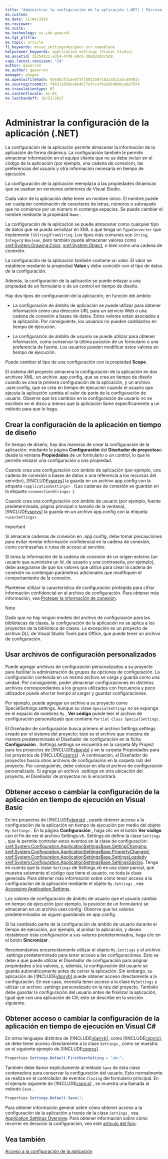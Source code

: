 ```yaml
---
title: "Administrar la configuración de la aplicación (.NET) | Microsoft Docs"
ms.custom: 
ms.date: 11/04/2016
ms.reviewer: 
ms.suite: 
ms.technology: vs-ide-general
ms.tgt_pltfrm: 
ms.topic: article
f1_keywords: msvse_settingsdesigner.err.nameblank
helpviewer_keywords: application settings [Visual Studio]
ms.assetid: 35254321-ad14-47d9-b8c6-39ab3203c5d9
caps.latest.revision: "24"
author: gewarren
ms.author: gewarren
manager: ghogen
ms.openlocfilehash: 924d62f31ae073f3b832507182aa511abc484011
ms.sourcegitcommit: f40311056ea0b4677efcca74a285dbb0ce0e7974
ms.translationtype: HT
ms.contentlocale: es-ES
ms.lasthandoff: 10/31/2017
---
```

# <a name="managing-application-settings-net"></a>Administrar la configuración de la aplicación (.NET)
La configuración de la aplicación permite almacenar la información de la aplicación de forma dinámica. La configuración también le permite almacenar información en el equipo cliente que no se debe incluir en el código de la aplicación (por ejemplo, una cadena de conexión), las preferencias del usuario y otra información necesaria en tiempo de ejecución.  
  
 La configuración de la aplicación reemplaza a las propiedades dinámicas que se usaban en versiones anteriores de Visual Studio.  
  
 Cada valor de la aplicación debe tener un nombre único. El nombre puede ser cualquier combinación de caracteres de letras, números o subrayado que no comience por un número ni contenga espacios. Se puede cambiar el nombre mediante la propiedad `Name` .  
  
 La configuración de la aplicación se puede almacenar como cualquier tipo de datos que se pueda serializar en XML o que tenga un `TypeConverter` que implemente `ToString`/`FromString`. Los tipos más comunes son `String`, `Integer`y `Boolean`, pero también puede almacenar valores como <xref:System.Drawing.Color>, <xref:System.Object>, o bien como una cadena de conexión.  
  
 La configuración de la aplicación también contiene un valor. El valor se establece mediante la propiedad **Value** y debe coincidir con el tipo de datos de la configuración.  
  
 Además, la configuración de la aplicación se puede enlazar a una propiedad de un formulario o de un control en tiempo de diseño.  
  
 Hay dos tipos de configuración de la aplicación, en función del ámbito:  
  
-   La configuración de ámbito de aplicación se puede utilizar para obtener información como una dirección URL para un servicio Web o una cadena de conexión a bases de datos. Estos valores están asociados a la aplicación. Por consiguiente, los usuarios no pueden cambiarlos en tiempo de ejecución.  
  
-   La configuración de ámbito de usuario se puede utilizar para obtener información, como conservar la última posición de un formulario o una preferencia de fuente. Los usuarios pueden modificar estos valores en tiempo de ejecución.  
  
 Puede cambiar el tipo de una configuración con la propiedad **Scope** .  
  
 El sistema del proyecto almacena la configuración de la aplicación en dos archivos XML: un archivo .app.config, que se crea en tiempo de diseño cuando se crea la primera configuración de la aplicación, y un archivo .user.config, que se crea en tiempo de ejecución cuando el usuario que ejecuta la aplicación cambia el valor de parte de la configuración de usuario. Observe que los cambios en la configuración de usuario no se escriben en el disco a menos que la aplicación llame específicamente a un método para que lo haga.  
  
## <a name="creating-application-settings-at-design-time"></a>Crear la configuración de la aplicación en tiempo de diseño  
 En tiempo de diseño, hay dos maneras de crear la configuración de la aplicación: mediante la página **Configuración** del **Diseñador de proyectos**o desde la ventana **Propiedades** de un formulario o un control, lo que le permite enlazar una configuración a una propiedad.  
  
 Cuando crea una configuración con ámbito de aplicación (por ejemplo, una cadena de conexión a bases de datos o una referencia a los recursos del servidor), [!INCLUDE[vsprvs](../code-quality/includes/vsprvs_md.md)] la guarda en un archivo app.config con la etiqueta `<applicationSettings>` . (Las cadenas de conexión se guardan en la etiqueta `<connectionStrings>` .)  
  
 Cuando crea una configuración con ámbito de usuario (por ejemplo, fuente predeterminada, página principal o tamaño de la ventana), [!INCLUDE[vsprvs](../code-quality/includes/vsprvs_md.md)] la guarda en un archivo app.config con la etiqueta `<userSettings>` .  
  
> [!IMPORTANT]
>  Si almacena cadenas de conexión en .app.config, debe tomar precauciones para evitar revelar información confidencial en la cadena de conexión, como contraseñas o rutas de acceso al servidor.  
>   
>  Si toma la información de la cadena de conexión de un origen externo (un usuario que suministre un Id. de usuario y una contraseña, por ejemplo), debe asegurarse de que los valores que utilice para crear la cadena de conexión no contengan parámetros adicionales que modifiquen el comportamiento de la conexión.  
>   
>  Plantéese utilizar la característica de configuración protegida para cifrar información confidencial en el archivo de configuración. Para obtener más información, vea [Proteger la información de conexión](/dotnet/framework/data/adonet/protecting-connection-information).  
  
> [!NOTE]
>  Dado que no hay ningún modelo del archivo de configuración para las bibliotecas de clases, la configuración de la aplicación no se aplica a los proyectos de la biblioteca de clases. La excepción es un proyecto de archivo DLL de Visual Studio Tools para Office, que puede tener un archivo de configuración.  
  
## <a name="using-customized-settings-files"></a>Usar archivos de configuración personalizados  
 Puede agregar archivos de configuración personalizados a su proyecto para facilitar la administración de grupos de opciones de configuración. La configuración contenida en un mismo archivo se carga y guarda como una unidad. Por consiguiente, poder almacenar configuraciones en distintos archivos correspondientes a los grupos utilizados con frecuencia y poco utilizados puede ahorrar tiempo al cargar y guardar configuraciones.  
  
 Por ejemplo, puede agregar un archivo a su proyecto como SpecialSettings.settings. Aunque su clase `SpecialSettings` no se exponga en el espacio de nombres `My` , **Ver código** puede leer el archivo de configuración personalizado que contiene `Partial Class SpecialSettings`.  
  
 El Diseñador de configuración busca primero el archivo Settings.settings creado por el sistema del proyecto; éste es el archivo que muestra de manera predeterminada el Diseñador de configuración en la ficha **Configuración** . Settings.settings se encuentra en la carpeta My Project para los proyectos de [!INCLUDE[vbprvb](../code-quality/includes/vbprvb_md.md)] y en la carpeta Propiedades para los proyectos de [!INCLUDE[csprcs](../data-tools/includes/csprcs_md.md)] . A continuación, el Diseñador de proyectos busca otros archivos de configuración en la carpeta raíz del proyecto. Por consiguiente, debe colocar en ella el archivo de configuración personalizado. Si agrega un archivo .settings en otra ubicación del proyecto, el Diseñador de proyectos no lo encontrará.  
  
## <a name="accessing-or-changing-application-settings-at-run-time-in-visual-basic"></a>Obtener acceso o cambiar la configuración de la aplicación en tiempo de ejecución en Visual Basic  
 En los proyectos de [!INCLUDE[vbprvb](../code-quality/includes/vbprvb_md.md)] , puede obtener acceso a la configuración de la aplicación en tiempo de ejecución por medio del objeto `My.Settings` . En la página **Configuración** , haga clic en el botón **Ver código** con el fin de ver el archivo Settings.vb. Settings.vb define la clase `Settings` , que le permite controlar estos eventos en la clase de configuración: <xref:System.Configuration.ApplicationSettingsBase.SettingChanging>, <xref:System.Configuration.ApplicationSettingsBase.PropertyChanged>, <xref:System.Configuration.ApplicationSettingsBase.SettingsLoaded>y <xref:System.Configuration.ApplicationSettingsBase.SettingsSaving>. Tenga en cuenta que la clase `Settings` de Settings.vb es una clase parcial, que muestra solamente el código que tiene el usuario, no toda la clase generada. Para obtener más información sobre cómo tener acceso a la configuración de la aplicación mediante el objeto `My.Settings` , vea [Accessing Application Settings](/dotnet/visual-basic/developing-apps/programming/app-settings/accessing-application-settings).  
  
 Los valores de configuración de ámbito de usuario que el usuario cambia en tiempo de ejecución (por ejemplo, la posición de un formulario) se almacenan en un archivo user.config. Observe que los valores predeterminados se siguen guardando en app.config.  
  
 Si ha cambiado parte de la configuración de ámbito de usuario durante el tiempo de ejecución, por ejemplo, al probar la aplicación, y desea restablecer esta configuración a sus valores predeterminados, haga clic en el botón **Sincronizar** .  
  
 Recomendamos encarecidamente utilizar el objeto `My.Settings` y el archivo .settings predeterminado para tener acceso a las configuraciones. Esto se debe a que puede utilizar el Diseñador de configuración para asignar propiedades a los valores, y, además, la configuración del usuario se guarda automáticamente antes de cerrar la aplicación. Sin embargo, su aplicación de [!INCLUDE[vbprvb](../code-quality/includes/vbprvb_md.md)] puede obtener acceso directamente a la configuración. En ese caso, necesita tener acceso a la clase `MySettings` y utilizar un archivo .settings personalizado en la raíz del proyecto. También debe guardar la configuración del usuario antes de finalizar la aplicación, igual que con una aplicación de C#; esto se describe en la sección siguiente.  
  
## <a name="accessing-or-changing-application-settings-at-run-time-in-visual-c"></a>Obtener acceso o cambiar la configuración de la aplicación en tiempo de ejecución en Visual C# #
 En otros lenguajes distintos de [!INCLUDE[vbprvb](../code-quality/includes/vbprvb_md.md)], como [!INCLUDE[csprcs](../data-tools/includes/csprcs_md.md)], se debe tener acceso directamente a la clase `Settings` , como se muestra en el siguiente ejemplo de [!INCLUDE[csprcs](../data-tools/includes/csprcs_md.md)] .  
  
```csharp  
Properties.Settings.Default.FirstUserSetting = "abc";  
```  
  
 También debe llamar explícitamente al método `Save` de esta clase contenedora para conservar la configuración del usuario. Esto normalmente se realiza en el controlador de eventos `Closing` del formulario principal. En el ejemplo siguiente de [!INCLUDE[csprcs](../data-tools/includes/csprcs_md.md)] , se muestra una llamada al método `Save` .  
  
```csharp  
Properties.Settings.Default.Save();  
```  
  
 Para obtener información general sobre cómo obtener acceso a la configuración de la aplicación a través de la clase `Settings` , vea [Application Settings Overview](/dotnet/framework/winforms/advanced/application-settings-overview). Para obtener información sobre cómo recorrer en iteración la configuración, vea este [artículo del foro](http://social.msdn.microsoft.com/Forums/vstudio/40fbb470-f1e8-4a02-a4a0-9f62b54d0fc4/is-this-possible-propertiessettingsdefault?forum=csharpgeneral).  
  
## <a name="see-also"></a>Vea también  
 [Acceso a la configuración de la aplicación](/dotnet/visual-basic/developing-apps/programming/app-settings/accessing-application-settings)
